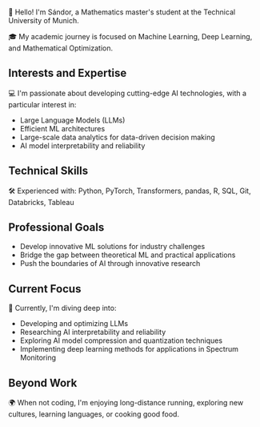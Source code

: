 ###

👋 Hello! I'm Sándor, a Mathematics master's student at the Technical University of Munich.

🎓 My academic journey is focused on Machine Learning, Deep Learning, and Mathematical Optimization.

## Interests and Expertise

💻 I'm passionate about developing cutting-edge AI technologies, with a particular interest in:

- Large Language Models (LLMs)
- Efficient ML architectures
- Large-scale data analytics for data-driven decision making
- AI model interpretability and reliability

## Technical Skills

🛠️ Experienced with: Python, PyTorch, Transformers, pandas, R, SQL, Git, Databricks, Tableau

## Professional Goals

- Develop innovative ML solutions for industry challenges
- Bridge the gap between theoretical ML and practical applications
- Push the boundaries of AI through innovative research

## Current Focus

🌱 Currently, I'm diving deep into:

- Developing and optimizing LLMs
- Researching AI interpretability and reliability
- Exploring AI model compression and quantization techniques
- Implementing deep learning methods for applications in Spectrum Monitoring

## Beyond Work

🌍 When not coding, I'm enjoying long-distance running, exploring new cultures, learning languages, or cooking good food.


<!--
**daroczisandor/daroczisandor** is a ✨ _special_ ✨ repository because its `README.md` (this file) appears on your GitHub profile.

Here are some ideas to get you 👯:

👋 Hey! My name is Sándor, a Mathematics master's student at the Technical University of Munich.
💻 I am passionate about Data Science, Machine Learning, Deep

- 🔭 I’m currently working on ...
- 🌱 I’m currently learning ...
- 👯 I’m looking to collaborate on ...
- 🤔 I’m looking for help with ...
- 💬 Ask me about ...
- 📫 How to reach me: ...
- 😄 Pronouns: ...
- ⚡ Fun fact: ...
-->
